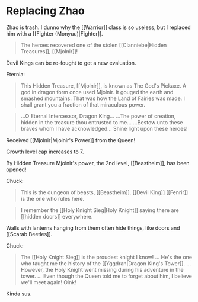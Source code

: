 # Replacing Zhao
Zhao is trash. I dunno why the [[Warrior]] class is so useless, but I replaced him with a [[Fighter (Monyuu)|Fighter]].

>The heroes recovered one of the stolen [[Clanniebe|Hidden Treasures]], [[Mjolnir]]!

Devil Kings can be re-fought to get a new evaluation.

Eternia:
>This Hidden Treasure, [[Mjolnir]], is known as The God's Pickaxe.
>A god in dragon form once used Mjolnir. It gouged the earth and smashed mountains. That was how the Land of Fairies was made.
>I shall grant you a fraction of that miraculous power.

>...O Eternal Intercessor, Dragon King...
>...The power of creation, hidden in the treasure thou entrusted to me...
>...Bestow unto these braves whom I have acknowledged...
>Shine light upon these heroes!

Received [[Mjolnir|Mjolnir's Power]] from the Queen!

Growth level cap increases to 7.

By Hidden Treasure Mjolnir's power, the 2nd level, [[Beastheim]], has been opened!

Chuck:
>This is the dungeon of beasts, [[Beastheim]]. [[Devil King]] [[Fenrir]] is the one who rules here.

>I remember the [[Holy Knight Sieg|Holy Knight]] saying there are [[hidden doors]] everywhere.

Walls with lanterns hanging from them often hide things, like doors and [[Scarab Beetles]].

Chuck:
>The [[Holy Knight Sieg]] is the proudest knight I know!
...
>He's the one who taught me the history of the [[Yggdran|Dragon King's Tower]].
...
>However, the Holy Knight went missing during his adventure in the tower.
...
>Even though the Queen told me to forget about him, I believe we'll meet again! Oink!

Kinda sus.

